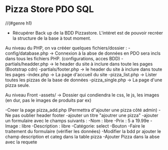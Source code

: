 # Pizza Store PDO SQL     
//(#genre h1)


<!-- QU est ce que l on doi faire dans ce projet pour utiliser le produit pr travailler dessus?-->

- Récupérer Back up de la BDD Pizzastore.
L'intéret est de pouvoir recréer la structure de la base à tout moment. 

Au niveau du PHP, on va crééer quelques fichiers/dossier :
-config/database.php -> Connexion à la abse de données en PDO sera incls dans tous les fichiers PHP. (configurations, acces BDD)
-partials/headder.php -> le header du site à inclure dans toute les pages (Bootstrap cdn)
-partials/footer.php -> le header du site à inclure dans toute les pages
-index.php -> La page d'accueil du site
-pizza_list.php -> Lister toutes les pizzas de la base de données
-pizza_single.php -> La page d'une pizza seule. 


Au niveau Front
-assets/ -> Dossier qui condiendra le css, le js, les images (en dur, pas le images de produits par ex)



<!-- Ajout d'une Pizza -->
-Creer la page pizza_add.php (Permettra d"ajouter une pizza côté admin)
-Ne pas oublier header footer
-ajouter un titre "ajoutrer une pizza"
-ajouter un formulaire avec le champs suivants :
    -Nom : libre
    -Prix : 5 a 19.99e
    -Image : libre
    -Description : libre 
    -Catégorie: select
    -Bouton
    -Faire le traitement du formulaire (vérifier les données)
    -Modifier la bdd pr ajouter le champ description et categ dans la table pizza
    -Ajouter Pizza dans la abse avec la requete